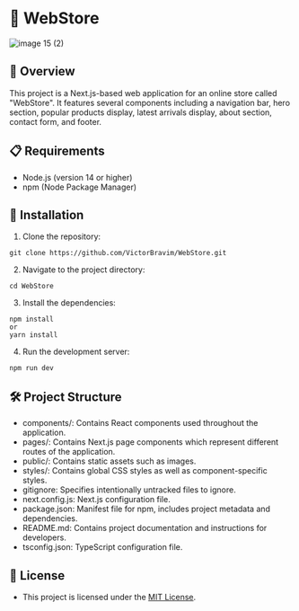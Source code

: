 # 👟 WebStore

![image 15 (2)](https://github.com/VictorBravim/WebStore/assets/122113588/36944457-4e47-446e-b517-8b4247653166)


## 🚀 Overview

This project is a Next.js-based web application for an online store called "WebStore". It features several components including a navigation bar, hero section, popular products display, latest arrivals display, about section, contact form, and footer.

## 📋 Requirements

- Node.js (version 14 or higher)
- npm (Node Package Manager)

## 🔧 Installation

1. Clone the repository:

```
git clone https://github.com/VictorBravim/WebStore.git
```

2. Navigate to the project directory:

```
cd WebStore
```

3. Install the dependencies:

```
npm install
or
yarn install
```

4. Run the development server:

```
npm run dev
```

## 🛠️ Project Structure

- components/: Contains React components used throughout the application.
- pages/: Contains Next.js page components which represent different routes of the application.
- public/: Contains static assets such as images.
- styles/: Contains global CSS styles as well as component-specific styles.
- gitignore: Specifies intentionally untracked files to ignore.
- next.config.js: Next.js configuration file.
- package.json: Manifest file for npm, includes project metadata and dependencies.
- README.md: Contains project documentation and instructions for developers.
- tsconfig.json: TypeScript configuration file.

## 📄 License

- This project is licensed under the [MIT License](LICENSE).
